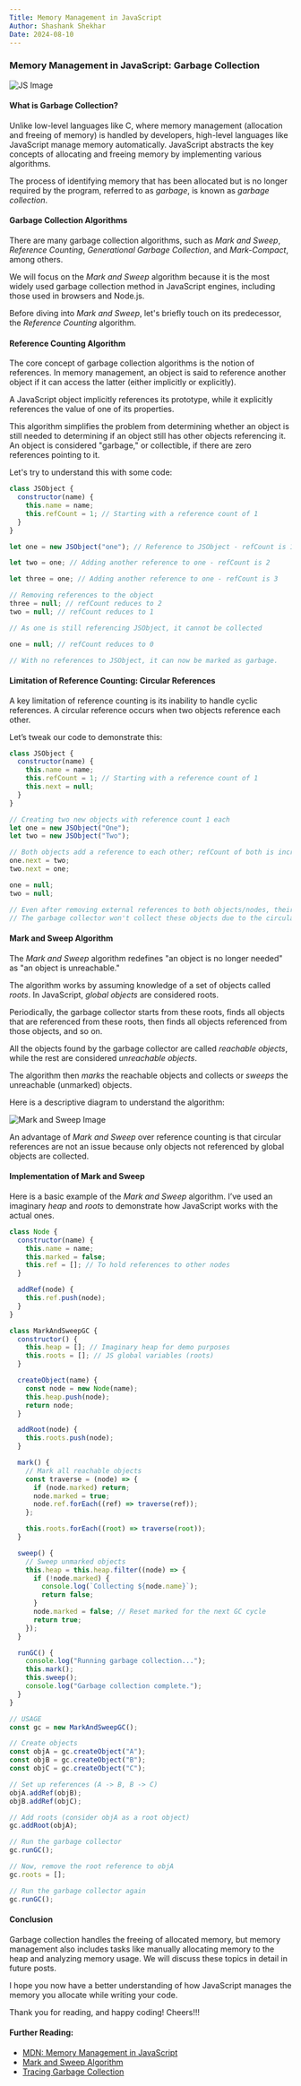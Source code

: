 ```yaml
---
Title: Memory Management in JavaScript  
Author: Shashank Shekhar  
Date: 2024-08-10
---
```


### Memory Management in JavaScript: Garbage Collection

![JS Image](/javascript.png "js")

#### What is Garbage Collection?

Unlike low-level languages like C, where memory management (allocation and freeing of memory) is handled by developers, high-level languages like JavaScript manage memory automatically. JavaScript abstracts the key concepts of allocating and freeing memory by implementing various algorithms.

The process of identifying memory that has been allocated but is no longer required by the program, referred to as *garbage*, is known as *garbage collection*.

#### Garbage Collection Algorithms

There are many garbage collection algorithms, such as *Mark and Sweep*, *Reference Counting*, *Generational Garbage Collection*, and *Mark-Compact*, among others.

We will focus on the *Mark and Sweep* algorithm because it is the most widely used garbage collection method in JavaScript engines, including those used in browsers and Node.js.

Before diving into *Mark and Sweep*, let's briefly touch on its predecessor, the *Reference Counting* algorithm.

#### Reference Counting Algorithm

The core concept of garbage collection algorithms is the notion of references. In memory management, an object is said to reference another object if it can access the latter (either implicitly or explicitly).

A JavaScript object implicitly references its prototype, while it explicitly references the value of one of its properties.

This algorithm simplifies the problem from determining whether an object is still needed to determining if an object still has other objects referencing it. An object is considered "garbage," or collectible, if there are zero references pointing to it.

Let's try to understand this with some code:

```javascript
class JSObject {
  constructor(name) {
    this.name = name;
    this.refCount = 1; // Starting with a reference count of 1
  }
}

let one = new JSObject("one"); // Reference to JSObject - refCount is 1

let two = one; // Adding another reference to one - refCount is 2

let three = one; // Adding another reference to one - refCount is 3

// Removing references to the object
three = null; // refCount reduces to 2
two = null; // refCount reduces to 1

// As one is still referencing JSObject, it cannot be collected

one = null; // refCount reduces to 0

// With no references to JSObject, it can now be marked as garbage.
```

#### Limitation of Reference Counting: Circular References

A key limitation of reference counting is its inability to handle cyclic references. A circular reference occurs when two objects reference each other.

Let’s tweak our code to demonstrate this:

```javascript
class JSObject {
  constructor(name) {
    this.name = name;
    this.refCount = 1; // Starting with a reference count of 1
    this.next = null;
  }
}

// Creating two new objects with reference count 1 each
let one = new JSObject("One");
let two = new JSObject("Two");

// Both objects add a reference to each other; refCount of both is incremented by 1, making refCount 2
one.next = two;
two.next = one;

one = null;
two = null;

// Even after removing external references to both objects/nodes, their refCounts remain at 1.
// The garbage collector won't collect these objects due to the circular reference.
```

#### Mark and Sweep Algorithm

The *Mark and Sweep* algorithm redefines "an object is no longer needed" as "an object is unreachable."

The algorithm works by assuming knowledge of a set of objects called *roots*. In JavaScript, *global objects* are considered roots.

Periodically, the garbage collector starts from these roots, finds all objects that are referenced from these roots, then finds all objects referenced from those objects, and so on.

All the objects found by the garbage collector are called *reachable objects*, while the rest are considered *unreachable objects*.

The algorithm then *marks* the reachable objects and collects or *sweeps* the unreachable (unmarked) objects.

Here is a descriptive diagram to understand the algorithm:

![Mark and Sweep Image](/marksweep.png "mark and sweep")

An advantage of *Mark and Sweep* over reference counting is that circular references are not an issue because only objects not referenced by global objects are collected.

#### Implementation of Mark and Sweep

Here is a basic example of the *Mark and Sweep* algorithm. I’ve used an imaginary *heap* and *roots* to demonstrate how JavaScript works with the actual ones.

```javascript
class Node {
  constructor(name) {
    this.name = name;
    this.marked = false;
    this.ref = []; // To hold references to other nodes
  }

  addRef(node) {
    this.ref.push(node);
  }
}

class MarkAndSweepGC {
  constructor() {
    this.heap = []; // Imaginary heap for demo purposes
    this.roots = []; // JS global variables (roots)
  }

  createObject(name) {
    const node = new Node(name);
    this.heap.push(node);
    return node;
  }

  addRoot(node) {
    this.roots.push(node);
  }

  mark() {
    // Mark all reachable objects
    const traverse = (node) => {
      if (node.marked) return;
      node.marked = true;
      node.ref.forEach((ref) => traverse(ref));
    };

    this.roots.forEach((root) => traverse(root));
  }

  sweep() {
    // Sweep unmarked objects
    this.heap = this.heap.filter((node) => {
      if (!node.marked) {
        console.log(`Collecting ${node.name}`);
        return false;
      }
      node.marked = false; // Reset marked for the next GC cycle
      return true;
    });
  }

  runGC() {
    console.log("Running garbage collection...");
    this.mark();
    this.sweep();
    console.log("Garbage collection complete.");
  }
}

// USAGE
const gc = new MarkAndSweepGC();

// Create objects
const objA = gc.createObject("A");
const objB = gc.createObject("B");
const objC = gc.createObject("C");

// Set up references (A -> B, B -> C)
objA.addRef(objB);
objB.addRef(objC);

// Add roots (consider objA as a root object)
gc.addRoot(objA);

// Run the garbage collector
gc.runGC();

// Now, remove the root reference to objA
gc.roots = [];

// Run the garbage collector again
gc.runGC();
```

#### Conclusion

Garbage collection handles the freeing of allocated memory, but memory management also includes tasks like manually allocating memory to the heap and analyzing memory usage. We will discuss these topics in detail in future posts.

I hope you now have a better understanding of how JavaScript manages the memory you allocate while writing your code.

Thank you for reading, and happy coding! Cheers!!!

#### Further Reading:
- [MDN: Memory Management in JavaScript](https://developer.mozilla.org/en-US/docs/Web/JavaScript/Memory_management)
- [Mark and Sweep Algorithm](https://book.huihoo.com/data-structures-and-algorithms-with-object-oriented-design-patterns-in-java/html/page424.html)
- [Tracing Garbage Collection](https://en.wikipedia.org/wiki/Tracing_garbage_collection)
